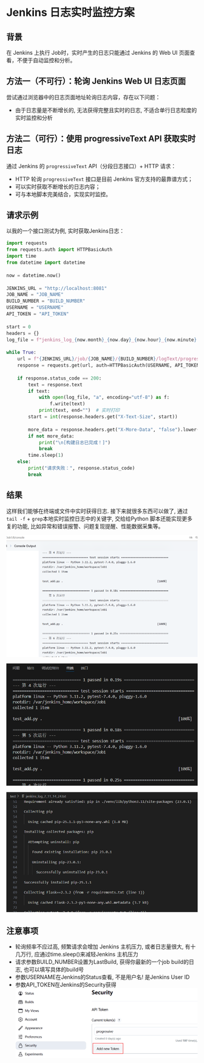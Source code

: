 # Jenkins 日志实时监控方案

## 背景

在 Jenkins 上执行 Job时，实时产生的日志只能通过 Jenkins 的 Web UI 页面查看，不便于自动监控和分析。

## 方法一（不可行）：轮询 Jenkins Web UI 日志页面

尝试通过浏览器中的日志页面地址轮询日志内容，存在以下问题：

- 由于日志量是不断增长的, 无法获得完整且实时的日志, 不适合单行日志粒度的实时监控和分析

## 方法二（可行）：使用 progressiveText API 获取实时日志

通过 Jenkins 的 `progressiveText` API（分段日志接口）+ HTTP 请求：

- HTTP 轮询 `progressiveText` 接口是目前 Jenkins 官方支持的最靠谱方式；
- 可以实时获取不断增长的日志内容；
- 可与本地脚本完美结合，实现实时监控。



## 请求示例

以我的一个接口测试为例, 实时获取Jenkins日志：
```python
import requests
from requests.auth import HTTPBasicAuth
import time
from datetime import datetime

now = datetime.now()

JENKINS_URL = "http://localhost:8081"
JOB_NAME = "JOB_NAME"
BUILD_NUMBER = "BUILD_NUMBER"
USERNAME = "USERNAME"
API_TOKEN = "API_TOKEN"  

start = 0
headers = {}
log_file = f"jenkins_log_{now.month}_{now.day}_{now.hour}_{now.minute}.txt"

while True:
    url = f"{JENKINS_URL}/job/{JOB_NAME}/{BUILD_NUMBER}/logText/progressiveText?start={start}"
    response = requests.get(url, auth=HTTPBasicAuth(USERNAME, API_TOKEN), headers=headers)

    if response.status_code == 200:
        text = response.text
        if text:
            with open(log_file, "a", encoding="utf-8") as f:
                f.write(text)
            print(text, end="")  # 实时打印
        start = int(response.headers.get("X-Text-Size", start))

        more_data = response.headers.get("X-More-Data", "false").lower() == "true"
        if not more_data:
            print("\n[构建日志已完成！]")
            break
        time.sleep(1)
    else:
        print("请求失败：", response.status_code)
        break

```

## 结果
这样我们能够在终端或文件中实时获得日志. 接下来就很多东西可以做了, 通过 `tail -f` + `grep`本地实时监控日志中的关键字, 交给给Python 脚本还能实现更多复的功能, 比如异常和错误报警、问题复现提醒、性能数据采集等。


![](console.png)

![](terminal.png)

![](log.png)



## 注意事项

- 轮询频率不应过高, 频繁请求会增加 Jenkins 主机压力, 或者日志量很大, 有十几万行, 应通过time.sleep()来减轻Jenkins 主机压力
- 请求参数BUILD_NUMBER设置为LastBuild, 获得你最新的一个job build的日志, 也可以填写具体的build号
- 参数USERNAME在Jenkins的Status查看, 不是用户名! 是Jenkins User ID
- 参数API_TOKEN在Jenkins的Security获得
![](token.png)

